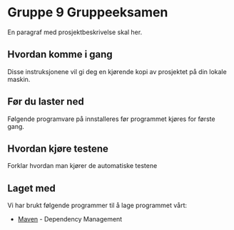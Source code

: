 # Gruppe 9 Gruppeeksamen
En paragraf med prosjektbeskrivelse skal her.

## Hvordan komme i gang
Disse instruksjonene vil gi deg en kjørende kopi av prosjektet på din lokale maskin.

## Før du laster ned
Følgende programvare på innstalleres før programmet kjøres for første gang.

## Hvordan kjøre testene
Forklar hvordan man kjører de automatiske testene

## Laget med
Vi har brukt følgende programmer til å lage programmet vårt: 

* [Maven](https://maven.apache.org/) - Dependency Management


